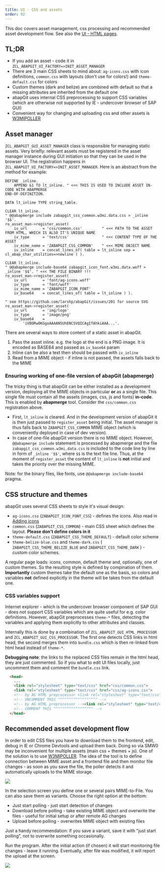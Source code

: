 ```yaml
---
title: UI - CSS and assets
order: 92
---
```


This doc covers asset management, css processing and recommended asset development flow. See also the [UI - HTML pages](./developing-ui.html).

## TL;DR

- If you add an asset - code it in `ZCL_ABAPGIT_UI_FACTORY=>INIT_ASSET_MANAGER`
- There are 3 main CSS sheets to mind about: `ag-icons.css` with icon definitions, `common.css` with layouts (don't use for colors!) and `theme-default.css` for colors
- Custom themes (dark and belize) are combined with default so that a missing attributes are inherited from the default one
- abapGit uses internal CSS preprocessing to support CSS variables (which are otherwise not supported by IE - undercover browser of SAP GUI)
- Convenient way for changing and uploading css and other assets is [W3MIPOLLER](https://github.com/sbcgua/abap_w3mi_poller)


## Asset manager

`ZCL_ABAPGIT_GUI_ASSET_MANAGER` class is responsible for managing static assets. Very briefly: relevant assets must be registered in the asset manager instance during GUI initiation so that they can be used in the browser UI. The registration happens in `ZCL_ABAPGIT_UI_FACTORY=>INIT_ASSET_MANAGER`. Here is an abstract from the method for example:

```abap
DEFINE _inline.
    APPEND &1 TO lt_inline. " <<< THIS IS USED TO INCLUDE ASSET IN-CODE WITH ABAPMERGE
END-OF-DEFINITION.

DATA lt_inline TYPE string_table.

CLEAR lt_inline.
" @@abapmerge include zabapgit_css_common.w3mi.data.css > _inline '$$'.
ro_asset_man->register_asset(
    iv_url       = 'css/common.css'         " <<< PATH TO THE ASSET FROM HTML, WHICH IS ALSO IT'S UNIQUE NAME
    iv_type      = 'text/css'               " <<< CONTENT TYPE OF THE ASSET
    iv_mime_name = 'ZABAPGIT_CSS_COMMON'    " <<< MIME OBJECT NAME
    iv_inline    = concat_lines_of( table = lt_inline sep = cl_abap_char_utilities=>newline ) ).

CLEAR lt_inline.
" @@abapmerge include-base64 zabapgit_icon_font.w3mi.data.woff > _inline '$$'. " <<< THE FILE BINARY !!!
ro_asset_man->register_asset(
    iv_url       = 'font/ag-icons.woff'
    iv_type      = 'font/woff'
    iv_mime_name = 'ZABAPGIT_ICON_FONT'
    iv_base64    = concat_lines_of( table = lt_inline ) ).

" see https://github.com/larshp/abapGit/issues/201 for source SVG
ro_asset_man->register_asset(
    iv_url       = 'img/logo'
    iv_type      = 'image/png'
    iv_base64    =
        'iVBORw0KGgoAAAANSUhENCSVQICAgIfAhkiAAA...'.

```

There are several ways to store content of a static asset in abapGit.

1. Pass the asset inline. e.g. the logo at the end is a PNG image. It is encoded as BASE64 and passed as `iv_base64` param
2. Inline can be also a text then should be passed with `iv_inline`
3. Read from a MIME object - if inline is not passed, the assets falls back to the MIME

### Ensuring working of one-file version of abapGit (abapmerge)

The tricky thing is that abapGit can be either installed as a development version, deploying all the MIME objects in particular **or** as a single file. This single file must contain all the assets (images, css, js and fonts) **in-code**. This is enabled by **abapmerge** tool. Consider the `css/common.css` registration above. 

- First, `lt_inline` is cleared. And in the development version of abapGit it is then just passed to `register_asset` being initial. The asset manager is thus falls back to `ZABAPGIT_CSS_COMMON` MIME object (which is conveniently deployed in case of dev version).
- In case of one-file abapGit version there is no MIME object. However, `@@abapmerge include` statement is processed by abapmerge and the file `zabapgit_css_common.w3mi.data.css` is included to the code line by line in form of `_inline '$$'`, where `$$` is the text file line. Thus, at the moment of `register_asset` the content of `lt_inline` is **not** initial and takes the priority over the missing MIME.

Note: for the binary files, like fonts, use `@@abapmerge include-base64` pragma.

## CSS structure and themes

abapGit uses several CSS sheets to style it's visual design:

- `ag-icons.css` (`ZABAPGIT_ICON_FONT_CSS`) - defines the icons. Also read in [Adding icons](./adding-icons.html)
- `common.css` (`ZABAPGIT_CSS_COMMON`) - main CSS sheet which defines the layout. **Please don't define colors in it**
- `theme-default.css` (`ZABAPGIT_CSS_THEME_DEFAULT`) - default color scheme
- `theme-belize-blue.css` and `theme-dark.css` ( `ZABAPGIT_CSS_THEME_BELIZE_BLUE` and `ZABAPGIT_CSS_THEME_DARK` ) - custom color schemes.

A regular page loads: icons, common, default theme and, optionally, one of custom themes. So the resulting style is defined by compination of them. **Importantly** custom themes take the default one as the basis, so colors and variables **not** defined explicitly in the theme will be takes from the default one.

### CSS variables support

Internet explorer - which is the undercover browser component of SAP GUI - does not support CSS variables which are quite useful for e.g. color definitions. However, abapGit preprocesses `theme-*` files, detecting the variables and applying them explicitly to other attributes and classes.

Internally this is done by a combination of `ZCL_ABAPGIT_GUI_HTML_PROCESSOR` and `ZCL_ABAPGIT_GUI_CSS_PROCESSOR`. The first one detects CSS links in html head, the second merges them into `bundle.css` which is then re-linked from html head instead of `theme-*`.

**Debugging note**: the links to the replaced CSS files remain in the html head, they are just commented. So if you what to edit UI files locally, just uncomment them and comment the `bundle.css` link.

```html
  <head>
    ...
    <link rel="stylesheet" type="text/css" href="css/common.css">
    <link rel="stylesheet" type="text/css" href="css/ag-icons.css">
    <!-- by AG HTML preprocessor <link rel="stylesheet" type="text/css" href="css/theme-default.css">-->
    <!-- UNCOMMENT THIS ^^^^^^^^^^^^^^^^^^ -->
    <!-- by AG HTML preprocessor --><link rel="stylesheet" type="text/css" href="css/bundle.css">
    <!-- COMMENT THIS ^^^^^^^^^^^^^^^^^^ -->
  </head>
```

## Recommended asset development flow

In order to edit CSS files you have to download them to the frontend, edit, debug in IE or Chrome Devtools and upload them back. Doing so via SMW0 may be inconvenient for multiple assets (main css + themes + js). One of the solution is to use [W3MIPOLLER](https://github.com/sbcgua/abap_w3mi_poller). The idea of the tool is to define connection between MIME asset and a frontend file and then monitor file changes - as soon as you save the file, the poller detects it and automatically uploads to the MIME storage.

![](../img/w3mimepoller-1.png)

In the selection screen you define one or several pairs MIME-to-File. You can also save them as variants. Choose the right option at the bottom:

- Just start polling - just start detection of changes
- Download before polling - take existing MIME object and overwrite the files - useful for initial setup or after remote AG changes
- Upload before polling - overwrites MIME object with existing files

Just a handy recommendation: if you save a variant, save it with "just start polling", not to overwrite something occasionally.

Run the program. After the initial action (if chosen) it will start monitoring file changes - leave it running. Eventually, after file was modified, it will report the upload at the screen.

![](../img/w3mimepoller-2.png)
